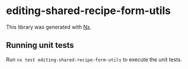 # editing-shared-recipe-form-utils

This library was generated with [Nx](https://nx.dev).

## Running unit tests

Run `nx test editing-shared-recipe-form-utils` to execute the unit tests.
